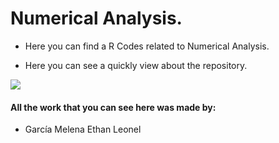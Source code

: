 # Numerical Analysis.

- Here you can find a R Codes related to Numerical Analysis.

- Here you can see a quickly view about the repository.  

![](https://github.com/EthanLeonel/Numerical-Analysis/blob/main/Numerical%20Integration%20Application/Vista.png)

#### All the work that you can see here was made by:  

- García Melena Ethan Leonel
